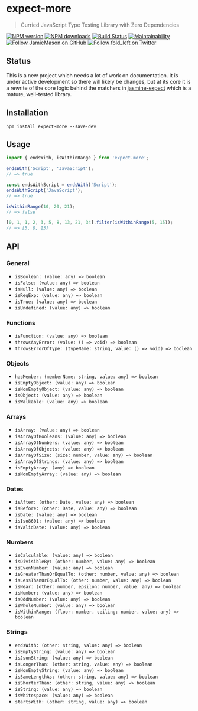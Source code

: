 # expect-more

> Curried JavaScript Type Testing Library with Zero Dependencies

[![NPM version](http://img.shields.io/npm/v/expect-more.svg?style=flat-square)](https://www.npmjs.com/package/expect-more)
[![NPM downloads](http://img.shields.io/npm/dm/expect-more.svg?style=flat-square)](https://www.npmjs.com/package/expect-more)
[![Build Status](http://img.shields.io/travis/JamieMason/expect-more/master.svg?style=flat-square)](https://travis-ci.org/JamieMason/expect-more)
[![Maintainability](https://api.codeclimate.com/v1/badges/9f4abbef97ae0d23d97e/maintainability)](https://codeclimate.com/github/JamieMason/expect-more/maintainability)
[![Follow JamieMason on GitHub](https://img.shields.io/github/followers/JamieMason.svg?style=social&label=Follow)](https://github.com/JamieMason)
[![Follow fold_left on Twitter](https://img.shields.io/twitter/follow/fold_left.svg?style=social&label=Follow)](https://twitter.com/fold_left)

## Status

This is a new project which needs a lot of work on documentation. It is under active development so there will likely be
changes, but at its core it is a rewrite of the core logic behind the matchers in
[jasmine-expect](https://github.com/JamieMason/Jasmine-Matchers#readme) which is a mature, well-tested library.

## Installation

```
npm install expect-more --save-dev
```

## Usage

```js
import { endsWith, isWithinRange } from 'expect-more';

endsWith('Script', 'JavaScript');
// => true

const endsWithScript = endsWith('Script');
endsWithScript('JavaScript');
// => true

isWithinRange(10, 20, 21);
// => false

[0, 1, 1, 2, 3, 5, 8, 13, 21, 34].filter(isWithinRange(5, 15));
// => [5, 8, 13]
```

## API

### General

- `isBoolean: (value: any) => boolean`
- `isFalse: (value: any) => boolean`
- `isNull: (value: any) => boolean`
- `isRegExp: (value: any) => boolean`
- `isTrue: (value: any) => boolean`
- `isUndefined: (value: any) => boolean`

### Functions

- `isFunction: (value: any) => boolean`
- `throwsAnyError: (value: () => void) => boolean`
- `throwsErrorOfType: (typeName: string, value: () => void) => boolean`

### Objects

- `hasMember: (memberName: string, value: any) => boolean`
- `isEmptyObject: (value: any) => boolean`
- `isNonEmptyObject: (value: any) => boolean`
- `isObject: (value: any) => boolean`
- `isWalkable: (value: any) => boolean`

### Arrays

- `isArray: (value: any) => boolean`
- `isArrayOfBooleans: (value: any) => boolean`
- `isArrayOfNumbers: (value: any) => boolean`
- `isArrayOfObjects: (value: any) => boolean`
- `isArrayOfSize: (size: number, value: any) => boolean`
- `isArrayOfStrings: (value: any) => boolean`
- `isEmptyArray: (any) => boolean`
- `isNonEmptyArray: (value: any) => boolean`

### Dates

- `isAfter: (other: Date, value: any) => boolean`
- `isBefore: (other: Date, value: any) => boolean`
- `isDate: (value: any) => boolean`
- `isIso8601: (value: any) => boolean`
- `isValidDate: (value: any) => boolean`

### Numbers

- `isCalculable: (value: any) => boolean`
- `isDivisibleBy: (other: number, value: any) => boolean`
- `isEvenNumber: (value: any) => boolean`
- `isGreaterThanOrEqualTo: (other: number, value: any) => boolean`
- `isLessThanOrEqualTo: (other: number, value: any) => boolean`
- `isNear: (other: number, epsilon: number, value: any) => boolean`
- `isNumber: (value: any) => boolean`
- `isOddNumber: (value: any) => boolean`
- `isWholeNumber: (value: any) => boolean`
- `isWithinRange: (floor: number, ceiling: number, value: any) => boolean`

### Strings

- `endsWith: (other: string, value: any) => boolean`
- `isEmptyString: (value: any) => boolean`
- `isJsonString: (value: any) => boolean`
- `isLongerThan: (other: string, value: any) => boolean`
- `isNonEmptyString: (value: any) => boolean`
- `isSameLengthAs: (other: string, value: any) => boolean`
- `isShorterThan: (other: string, value: any) => boolean`
- `isString: (value: any) => boolean`
- `isWhitespace: (value: any) => boolean`
- `startsWith: (other: string, value: any) => boolean`
